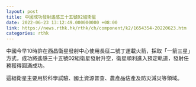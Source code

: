 ```yaml
---
layout: post
title: 中國成功發射遙感三十五號02組衛星
date: 2022-06-23 13:12:49.000000000 +08:00
link: https://news.rthk.hk/rthk/ch/component/k2/1654354-20220623.htm
categories: rthk
---
```


中國今早10時許在西昌衛星發射中心使用長征二號丁運載火箭，採取「一箭三星」方式，成功將遙感三十五號02組衛星發射升空，衛星順利進入預定軌道，發射任務獲得圓滿成功。

這組衛星主要用於科學試驗、國土資源普查、農產品估產及防災減災等領域。
